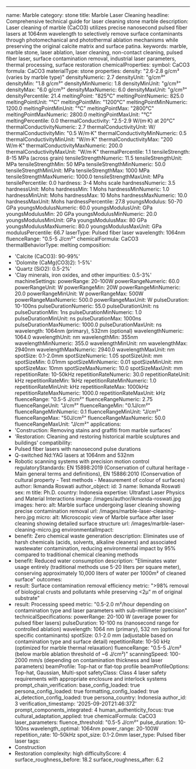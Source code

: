 ---
name: Marble
category: stone
title: Marble Laser Cleaning
headline: Comprehensive technical guide for laser cleaning stone marble
description: Laser cleaning of marble (CaCO3) utilizes precise nanosecond pulsed fiber
  lasers at 1064nm wavelength to selectively remove surface contaminants through photomechanical
  and photothermal ablation mechanisms while preserving the original calcite matrix
  and surface patina.
keywords: marble, marble stone, laser ablation, laser cleaning, non-contact cleaning,
  pulsed fiber laser, surface contamination removal, industrial laser parameters,
  thermal processing, surface restoration
chemicalProperties:
  symbol: CaCO3
  formula: CaCO3
  materialType: stone
properties:
  density: "2.6-2.8 g/cm³ (varies by marble type)"
  densityNumeric: 2.7
  densityUnit: "g/cm³"
  densityMin: "1.8 g/cm³"
  densityMinNumeric: 1.8
  densityMinUnit: "g/cm³"
  densityMax: "6.0 g/cm³"
  densityMaxNumeric: 6.0
  densityMaxUnit: "g/cm³"
  densityPercentile: 21.4
  meltingPoint: "825°C"
  meltingPointNumeric: 825.0
  meltingPointUnit: "°C"
  meltingPointMin: "1200°C"
  meltingPointMinNumeric: 1200.0
  meltingPointMinUnit: "°C"
  meltingPointMax: "2800°C"
  meltingPointMaxNumeric: 2800.0
  meltingPointMaxUnit: "°C"
  meltingPercentile: 0.0
  thermalConductivity: "2.5-2.9 W/(m·K) at 20°C"
  thermalConductivityNumeric: 2.7
  thermalConductivityUnit: W/
  thermalConductivityMin: "0.5 W/m·K"
  thermalConductivityMinNumeric: 0.5
  thermalConductivityMinUnit: "W/m·K"
  thermalConductivityMax: "200 W/m·K"
  thermalConductivityMaxNumeric: 200.0
  thermalConductivityMaxUnit: "W/m·K"
  thermalPercentile: 1.1
  tensileStrength: 8-15 MPa (across grain)
  tensileStrengthNumeric: 11.5
  tensileStrengthUnit: MPa
  tensileStrengthMin: 50 MPa
  tensileStrengthMinNumeric: 50.0
  tensileStrengthMinUnit: MPa
  tensileStrengthMax: 1000 MPa
  tensileStrengthMaxNumeric: 1000.0
  tensileStrengthMaxUnit: MPa
  tensilePercentile: 0.0
  hardness: 3-4 Mohs scale
  hardnessNumeric: 3.5
  hardnessUnit: Mohs
  hardnessMin: 1 Mohs
  hardnessMinNumeric: 1.0
  hardnessMinUnit: Mohs
  hardnessMax: 10 Mohs
  hardnessMaxNumeric: 10.0
  hardnessMaxUnit: Mohs
  hardnessPercentile: 27.8
  youngsModulus: 50-70 GPa
  youngsModulusNumeric: 60.0
  youngsModulusUnit: GPa
  youngsModulusMin: 20 GPa
  youngsModulusMinNumeric: 20.0
  youngsModulusMinUnit: GPa
  youngsModulusMax: 80 GPa
  youngsModulusMaxNumeric: 80.0
  youngsModulusMaxUnit: GPa
  modulusPercentile: 66.7
  laserType: Pulsed fiber laser
  wavelength: 1064nm
  fluenceRange: "0.5-5 J/cm²"
  chemicalFormula: CaCO3
  thermalBehaviorType: melting
composition:
- 'Calcite (CaCO3): 90-99%'
- 'Dolomite (CaMg(CO3)2): 1-5%'
- 'Quartz (SiO2): 0.5-2%'
- 'Clay minerals, iron oxides, and other impurities: 0.5-3%'
machineSettings:
  powerRange: 20-100W
  powerRangeNumeric: 60.0
  powerRangeUnit: W
  powerRangeMin: 20W
  powerRangeMinNumeric: 20.0
  powerRangeMinUnit: W
  powerRangeMax: 500W
  powerRangeMaxNumeric: 500.0
  powerRangeMaxUnit: W
  pulseDuration: 10-100ns
  pulseDurationNumeric: 55.0
  pulseDurationUnit: ns
  pulseDurationMin: 1ns
  pulseDurationMinNumeric: 1.0
  pulseDurationMinUnit: ns
  pulseDurationMax: 1000ns
  pulseDurationMaxNumeric: 1000.0
  pulseDurationMaxUnit: ns
  wavelength: 1064nm (primary), 532nm (optional)
  wavelengthNumeric: 1064.0
  wavelengthUnit: nm
  wavelengthMin: 355nm
  wavelengthMinNumeric: 355.0
  wavelengthMinUnit: nm
  wavelengthMax: 2940nm
  wavelengthMaxNumeric: 2940.0
  wavelengthMaxUnit: nm
  spotSize: 0.1-2.0mm
  spotSizeNumeric: 1.05
  spotSizeUnit: mm
  spotSizeMin: 0.01mm
  spotSizeMinNumeric: 0.01
  spotSizeMinUnit: mm
  spotSizeMax: 10mm
  spotSizeMaxNumeric: 10.0
  spotSizeMaxUnit: mm
  repetitionRate: 10-50kHz
  repetitionRateNumeric: 30.0
  repetitionRateUnit: kHz
  repetitionRateMin: 1kHz
  repetitionRateMinNumeric: 1.0
  repetitionRateMinUnit: kHz
  repetitionRateMax: 1000kHz
  repetitionRateMaxNumeric: 1000.0
  repetitionRateMaxUnit: kHz
  fluenceRange: "0.5-5 J/cm²"
  fluenceRangeNumeric: 2.75
  fluenceRangeUnit: "J/cm²"
  fluenceRangeMin: "0.1J/cm²"
  fluenceRangeMinNumeric: 0.1
  fluenceRangeMinUnit: "J/cm²"
  fluenceRangeMax: "50J/cm²"
  fluenceRangeMaxNumeric: 50.0
  fluenceRangeMaxUnit: "J/cm²"
applications:
- 'Construction: Removing stains and graffiti from marble surfaces'
- 'Restoration: Cleaning and restoring historical marble sculptures and buildings'
compatibility:
- Pulsed fiber lasers with nanosecond pulse durations
- Q-switched Nd:YAG lasers at 1064nm and 532nm
- Robotic scanning systems with precision motion control
regulatoryStandards: EN 15898:2019 (Conservation of cultural heritage - Main general
  terms and definitions), EN 15886:2010 (Conservation of cultural property - Test
  methods - Measurement of colour of surfaces)
author: Ikmanda Roswati
author_object:
  id: 3
  name: Ikmanda Roswati
  sex: m
  title: Ph.D.
  country: Indonesia
  expertise: Ultrafast Laser Physics and Material Interactions
  image: /images/author/ikmanda-roswati.jpg
images:
  hero:
    alt: Marble surface undergoing laser cleaning showing precise contamination removal
    url: /images/marble-laser-cleaning-hero.jpg
  micro:
    alt: Microscopic view of Marble surface after laser cleaning showing detailed
      surface structure
    url: /images/marble-laser-cleaning-micro.jpg
environmentalImpact:
- benefit: Zero chemical waste generation
  description: Eliminates use of harsh chemicals (acids, solvents, alkaline cleaners)
    and associated wastewater contamination, reducing environmental impact by 95%
    compared to traditional chemical cleaning methods
- benefit: Reduced water consumption
  description: "Eliminates water usage entirely (traditional methods use 5-20 liters per square meter), conserving approximately 10,000 liters of water per 1000m² of cleaned surface"
outcomes:
- result: Surface contamination removal efficiency
  metric: ">98% removal of biological crusts and pollutants while preserving <2μ"
    m of original substrate"
- result: Processing speed
  metric: "0.5-2.0 m²/hour depending on contamination type and laser parameters with sub-millimeter precision"
technicalSpecifications:
  powerRange: 20-100 W (average power for pulsed fiber lasers)
  pulseDuration: 10-100 ns (nanosecond range for controlled ablation)
  wavelength: 1064 nm (primary), 532 nm (optional for specific contaminants)
  spotSize: 0.1-2.0 mm (adjustable based on contamination type and surface detail)
  repetitionRate: 10-50 kHz (optimized for marble thermal relaxation)
  fluenceRange: "0.5-5 J/cm² (below marble ablation threshold of ~6 J/cm²)"
  scanningSpeed: 100-2000 mm/s (depending on contamination thickness and laser parameters)
  beamProfile: Top-hat or flat-top profile
  beamProfileOptions: Top-hat, Gaussian, Multi-spot
  safetyClass: Class 4 laser safety requirements with appropriate enclosure and interlock
    systems
prompt_chain_verification:
  base_config_loaded: true
  persona_config_loaded: true
  formatting_config_loaded: true
  ai_detection_config_loaded: true
  persona_country: Indonesia
  author_id: 3
  verification_timestamp: '2025-09-20T21:46:37Z'
  prompt_components_integrated: 4
  human_authenticity_focus: true
  cultural_adaptation_applied: true
chemicalFormula: CaCO3
laser_parameters:
  fluence_threshold: "0.5-5 J/cm²"
  pulse_duration: 10-100ns
  wavelength_optimal: 1064nm
  power_range: 20-100W
  repetition_rate: 10-50kHz
  spot_size: 0.1-2.0mm
  laser_type: Pulsed fiber laser
tags:
- Construction
- Restoration
complexity: high
difficultyScore: 4
surface_roughness_before: 18.2
surface_roughness_after: 6.2
